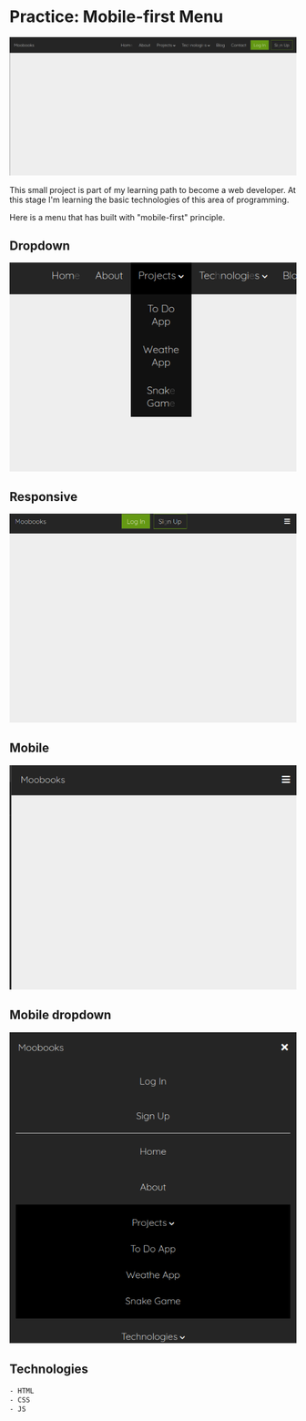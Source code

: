 # Practice: Mobile-first Menu

![responsive_menu](./full_view.png)

This small project is part of my learning path to become a web developer. At this stage I'm learning the basic technologies of this area of programming.

Here is a menu that has built with "mobile-first" principle.

## Dropdown

![responsive_menu](./dropdown.png)

## Responsive

![responsive_menu](./responsive.png)

## Mobile

![responsive_menu](./mobile.png)

## Mobile dropdown

![responsive_menu](./dropdown_mobile.png)

## Technologies

    - HTML
    - CSS
    - JS

